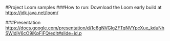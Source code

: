 #Project Loom samples
###How to run:
Download the Loom early build at https://jdk.java.net/loom/

###Presentation
https://docs.google.com/presentation/d/1c6gNVGlgZFTqNVYpcXue_kduNhSWldjV6cO9iKpFiFQ/edit#slide=id.p